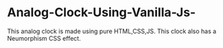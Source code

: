 # Analog-Clock-Using-Vanilla-Js-
This analog clock is made using pure HTML,CSS,JS. This clock also has a Neumorphism CSS effect.
